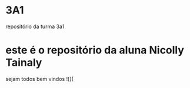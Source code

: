# 3A1

repositório da turma 3a1

# este é o repositório da aluna Nicolly Tainaly

sejam todos bem vindos
![](
